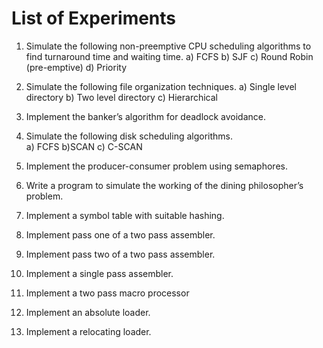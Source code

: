 # List of Experiments

1. Simulate the following non-preemptive CPU scheduling algorithms to find turnaround time and waiting time. 
    a) FCFS  b) SJF  c) Round Robin (pre-emptive)  d) Priority

2.  Simulate the following file organization techniques.
    a) Single level directory  b) Two level directory  c) Hierarchical 

3.  Implement the banker’s algorithm for deadlock avoidance. 

4.  Simulate the following disk scheduling algorithms.  
    a) FCFS b)SCAN c) C-SCAN 

5.  Implement the producer-consumer problem using semaphores.  

6.  Write a program to simulate the working of the dining philosopher’s problem.

7.  Implement a symbol table with suitable hashing.

8.  Implement pass one of a two pass assembler. 

9.  Implement pass two of a two pass assembler.  

10. Implement a single pass assembler.  

11. Implement a two pass macro processor 

12. Implement an absolute loader. 

13. Implement a relocating loader. 


